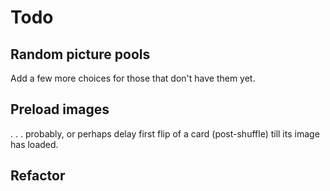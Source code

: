 # Todo

## Random picture pools

Add a few more choices for those that don't have them yet.

## Preload images

. . . probably, or perhaps delay first flip of a card (post-shuffle) till its image has loaded.

## Refactor
